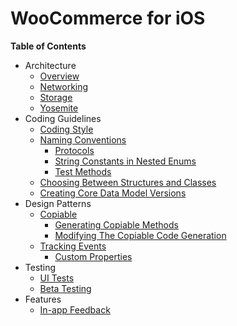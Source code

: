 # WooCommerce for iOS

**Table of Contents**

- Architecture
    - [Overview](architecture-overview.md)
    - [Networking](NETWORKING.md)
    - [Storage](STORAGE.md)
    - [Yosemite](YOSEMITE.md)
- Coding Guidelines
    - [Coding Style](#coding-style)
    - [Naming Conventions](naming-convetions.md)
        - [Protocols](naming-conventions.md#protocols)
        - [String Constants in Nested Enums](naming-conventions.md#string-constants-in-nested-enums)
        - [Test Methods](naming-conventions.md#test-methods)
    - [Choosing Between Structures and Classes](choosing-between-structs-and-classes.md)
    - [Creating Core Data Model Versions](creating-core-data-model-versions.md)
- Design Patterns
    - [Copiable](copiable.md)
        - [Generating Copiable Methods](copiable.md#generating-copiable-methods)
        - [Modifying The Copiable Code Generation](copiable.md#modifying-the-copiable-code-generation)
    - [Tracking Events](tracking-events.md)
        - [Custom Properties](tracking-events.md#custom-properties)
- Testing
    - [UI Tests](UI-TESTS.md)
    - [Beta Testing](https://woocommercehalo.wordpress.com/setup/join-ios-beta/)
- Features
    - [In-app Feedback](in-app-feedback.md)
